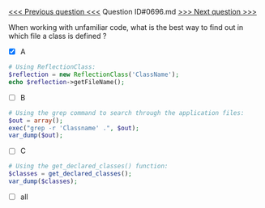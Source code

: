 [<<< Previous question <<<](0695.md)  Question ID#0696.md  [>>> Next question >>>](0697.md) 

When working with unfamiliar code, what is the best way to find out in which file a class is defined ?



- [x] A
```php
# Using ReflectionClass:
$reflection = new ReflectionClass('ClassName');
echo $reflection->getFileName();
```

- [ ] B
```php
# Using the grep command to search through the application files:
$out = array();
exec("grep -r 'Classname' .", $out);
var_dump($out);
```

- [ ] C
```php
# Using the get_declared_classes() function:
$classes = get_declared_classes();
var_dump($classes);
```

- [ ] all
